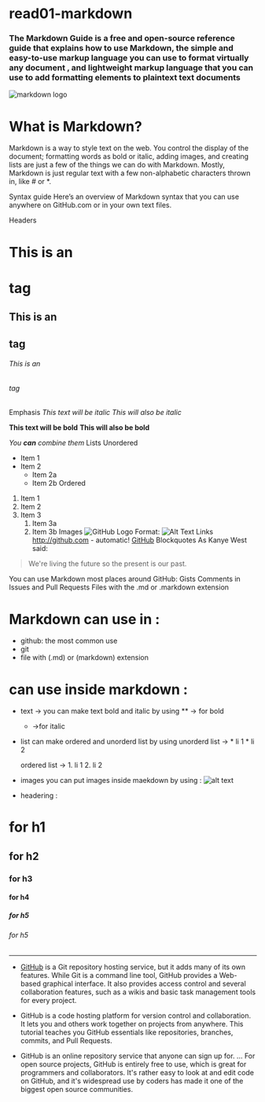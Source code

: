# read01-markdown
### The Markdown Guide is a free and open-source reference guide that explains how to use Markdown, the simple and easy-to-use markup language you can use to format virtually any document , and  lightweight markup language that you can use to add formatting elements to plaintext text documents
![markdown logo](https://encrypted-tbn0.gstatic.com/images?q=tbn%3AANd9GcRLVzT6SPUqJfkkX6G6E2kbJkqjEx_6lU_JRA&usqp=CAU)

 # What is Markdown?
Markdown is a way to style text on the web. You control the display of the document; formatting words as bold or italic, adding images, and creating lists are just a few of the things we can do with Markdown. Mostly, Markdown is just regular text with a few non-alphabetic characters thrown in, like # or *.

Syntax guide
Here’s an overview of Markdown syntax that you can use anywhere on GitHub.com or in your own text files.

Headers
# This is an <h1> tag
## This is an <h2> tag
###### This is an <h6> tag
Emphasis
*This text will be italic*
_This will also be italic_

**This text will be bold**
__This will also be bold__

_You **can** combine them_
Lists
Unordered
* Item 1
* Item 2
  * Item 2a
  * Item 2b
Ordered
1. Item 1
1. Item 2
1. Item 3
   1. Item 3a
   1. Item 3b
Images
![GitHub Logo](/images/logo.png)
Format: ![Alt Text](url)
Links
http://github.com - automatic!
[GitHub](http://github.com)
Blockquotes
As Kanye West said:

> We're living the future so
> the present is our past.

You can use Markdown most places around GitHub:
Gists
Comments in Issues and Pull Requests
Files with the .md or .markdown extension
 # Markdown can use in :
- github: the most common use
- git
- file with (.md) or (markdown) extension

# can use inside markdown :
* text ->
  you can make text bold  and italic  by using 
   ** -> for bold
   * ->for italic
* list
 can make ordered and unorderd list by using 
 unorderd list -> * li 1
                  * li 2
            
   ordered list -> 1. li 1
                   2. li 2
            
 
 
* images
  you can put images inside maekdown by using :
  ![alt text](URL)
* headering :  
# for h1
## for h2
### for h3
#### for h4
##### for h5
###### for h5
------------------------------
 * [GitHub](https://github.com/github) is a Git repository hosting service, but it adds many of its own features. While Git is a command line tool, GitHub provides a Web-based graphical interface. It also provides access control and several collaboration features, such as a wikis and basic task management tools for every project.
 * GitHub is a code hosting platform for version control and collaboration. It lets you and others work together on projects from anywhere. This tutorial teaches you GitHub essentials like repositories, branches, commits, and Pull Requests.
 
 * GitHub is an online repository service that anyone can sign up for. ... For open source projects, GitHub is entirely free to use, which is great for programmers and collaborators. It's rather easy to look at and edit code on GitHub, and it's widespread use by coders has made it one of the biggest open source communities.





